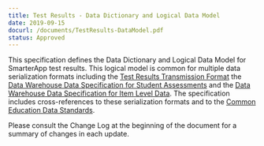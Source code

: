 ```yaml
---
title: Test Results - Data Dictionary and Logical Data Model
date: 2019-09-15
docurl: /documents/TestResults-DataModel.pdf
status: Approved
---
```

This specification defines the Data Dictionary and Logical Data Model for SmarterApp test results. This logical model is common for multiple data serialization formats including the [Test Results Transmission Format](/specs/TestResultsTransmissionFormat.html) the [Data Warehouse Data Specification for Student Assessments](/specs/DataWarehouse-DataSpec-StudentAssessments.html) and the [Data Warehouse Data Specification for Item Level Data](/specs/DataWarehouse-DataSpec-ItemLevel.html). The specification includes cross-references to these serialization formats and to the [Common Education Data Standards](http://ceds.ed.gov).

Please consult the Change Log at the beginning of the document for a summary of changes in each update.
